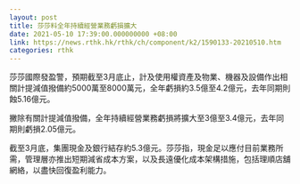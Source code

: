 ```yaml
---
layout: post
title: 莎莎料全年持續經營業務虧損擴大
date: 2021-05-10 17:39:00.000000000 +08:00
link: https://news.rthk.hk/rthk/ch/component/k2/1590133-20210510.htm
categories: rthk
---
```


莎莎國際發盈警，預期截至3月底止，計及使用權資產及物業、機器及設備作出相關計提減值撥備約5000萬至8000萬元，全年虧損約3.5億至4.2億元，去年同期則蝕5.16億元。

撇除有關計提減值撥備，全年持續經營業務虧損將擴大至3億至3.4億元，去年同期則虧損2.05億元。

截至3月底，集團現金及銀行結存約5.3億元。莎莎指，現金足以應付目前業務所需，管理層亦推出短期減省成本方案，以及長遠優化成本架構措施，包括理順店舖網絡，以盡快回復盈利能力。
